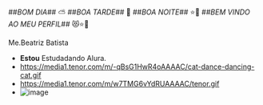 ##*BOM DIA*## ⛅
##*BOA TARDE*## 🌇
##*BOA NOITE*## ⭐🌃
##*BEM VINDO AO MEU PERFIL*## 😻⭐🌙

   Me.Beatriz Batista 
   - **Estou** Estudadando Alura.
   - https://media1.tenor.com/m/-qBsG1HwR4oAAAAC/cat-dance-dancing-cat.gif
   - https://media1.tenor.com/m/w7TMG6vYdRUAAAAC/tenor.gif
   - ![image](https://github.com/user-attachments/assets/a6987ac8-07c0-4448-93be-74aff35c7b7c)
